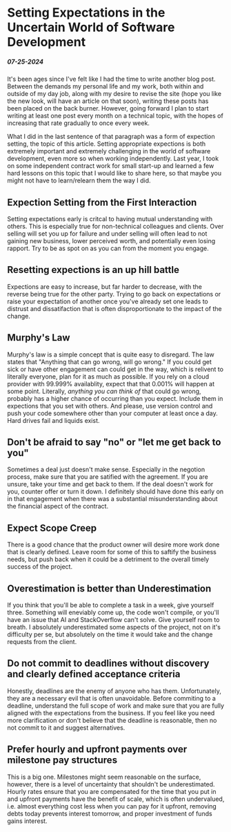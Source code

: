 # Setting Expectations in the Uncertain World of Software Development
##### 07-25-2024

It's been ages since I've felt like I had the time to write another blog post. Between the demands my personal life and my work, both within and outside of my day job, along with my desire to revise the site (hope you like the new look, will have an article on that soon), writing these posts has been placed on the back burner. However, going forward I plan to start writing at least one post every month on a technical topic, with the hopes of increasing that rate gradually to once every week.

What I did in the last sentence of that paragraph was a form of expection setting, the topic of this article. Setting appropriate expections is both extremely important and extremely challenging in the world of software development, even more so when working independently. Last year, I took on some independent contract work for small start-up and learned a few hard lessons on this topic that I would like to share here, so that maybe you might not have to learn/relearn them the way I did.

## Expection Setting from the First Interaction
Setting expectations early is critcal to having mutual understanding with others. This is especially true for non-technical colleagues and clients. Over selling will set you up for failure and under selling will often lead to not gaining new business, lower perceived worth, and potentially even losing rapport. Try to be as spot on as you can from the moment you engage. 

## Resetting expections is an up hill battle
Expections are easy to increase, but far harder to decrease, with the reverse being true for the other party. Trying to go back on expectations or raise your expectation of another once you've already set one leads to distrust and dissatifaction that is often disproportionate to the impact of the change.

## Murphy's Law
Murphy's law is a simple concept that is quite easy to disregard. The law states that "Anything that can go wrong, will go wrong." If you could get sick or have other engagement can could get in the way, which is relivent to literally everyone, plan for it as much as possible. If you rely on a cloud provider with 99.999% availablity, expect that that 0.001% will happen at some point. Literally, *anything you can think of* that could go wrong, probably has a higher chance of occurring than you expect. Include them in expections that you set with others. And please, use version control and push your code somewhere other than your computer at least once a day. Hard drives fail and liquids exist. 

## Don't be afraid to say "no" or "let me get back to you"
Sometimes a deal just doesn't make sense. Especially in the negotion process, make sure that you are satified with the agreement. If you are unsure, take your time and get back to them. If the deal doesn't work for you, counter offer or turn it down. I definitely should have done this early on in that engagement when there was a substantial misunderstanding about the financial aspect of the contract.

## Expect Scope Creep
There is a good chance that the product owner will desire more work done that is clearly defined. Leave room for some of this to saftify the business needs, but push back when it could be a detriment to the overall timely success of the project.

## Overestimation is better than Underestimation
If you think that you'll be able to complete a task in a week, give yourself three. Something will eneviably come up, the code won't compile, or you'll have an issue that AI and StackOverflow can't solve. Give yourself room to breath. I absolutely underestimated some aspects of the project, not on it's difficulty per se, but absolutely on the time it would take and the change requests from the client.

## Do not commit to deadlines without discovery and clearly defined acceptance criteria
Honestly, deadlines are the enemy of anyone who has them. Unfortunately, they are a necessary evil that is often unavoidable. Before commiting to a deadline, understand the full scope of work and make sure that you are fully aligned with the expectations from the business. If you feel like you need more clarification or don't believe that the deadline is reasonable, then no not commit to it and suggest alternatives.

## Prefer hourly and upfront payments over milestone pay structures
This is a big one. Milestones might seem reasonable on the surface, however, there is a level of uncertainty that shouldn't be underestimated. Hourly rates ensure that you are compensated for the time that you put in and upfront payments have the benefit of scale, which is often undervalued, i.e. almost everything cost less when you can pay for it upfront, removing debts today prevents interest tomorrow, and proper investment of funds gains interest.

